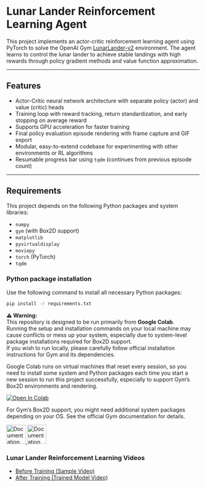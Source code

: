 # Lunar Lander Reinforcement Learning Agent

This project implements an actor-critic reinforcement learning agent using PyTorch to solve the OpenAI Gym [LunarLander-v2](https://gym.openai.com/envs/LunarLander-v2/) environment. The agent learns to control the lunar lander to achieve stable landings with high rewards through policy gradient methods and value function approximation.

---

## Features

- Actor-Critic neural network architecture with separate policy (actor) and value (critic) heads  
- Training loop with reward tracking, return standardization, and early stopping on average reward  
- Supports GPU acceleration for faster training  
- Final policy evaluation episode rendering with frame capture and GIF export  
- Modular, easy-to-extend codebase for experimenting with other environments or RL algorithms  
- Resumable progress bar using `tqdm` (continues from previous episode count)  

---

## Requirements

This project depends on the following Python packages and system libraries:

- `numpy`  
- `gym` (with Box2D support)  
- `matplotlib`  
- `pyvirtualdisplay`  
- `moviepy`  
- `torch` (PyTorch)  
- `tqdm`  

### Python package installation

Use the following command to install all necessary Python packages:

```bash
pip install -r requirements.txt
```


**⚠️ Warning:**  
This repository is designed to be run primarily from **Google Colab**.  
Running the setup and installation commands on your local machine may cause conflicts or mess up your system, especially due to system-level package installations required for Box2D support.  
If you wish to run locally, please carefully follow official installation instructions for Gym and its dependencies.

Google Colab runs on virtual machines that reset every session, so you need to install some system and Python packages each time you start a new session to run this project successfully, especially to support Gym’s Box2D environments and rendering.



<a href="https://colab.research.google.com/github/NudelMaster/lunar-lander-rl/blob/main/notebooks/colab_run.ipynb" target="_parent"><img src="https://colab.research.google.com/assets/colab-badge.svg" alt="Open In Colab"/></a>

For Gym’s Box2D support, you might need additional system packages depending on your OS. See the official Gym documentation for details.

<a href="https://gymnasium.farama.org/introduction/gym_compatibility/" target="_parent">
<img src="https://gymnasium.farama.org/_static/img/gymnasium_white.svg" width = "50" alt="Documentation"/>
<img src="https://gymnasium.farama.org/_static/img/gymnasium_black.svg" width = "50" alt="Documentation"/>
</a>


### Lunar Lander Reinforcement Learning Videos

- [Before Training (Sample Video)](videos/untrained_video.gif)  
- [After Training (Trained Model Video)](videos/trained_video.gif)

